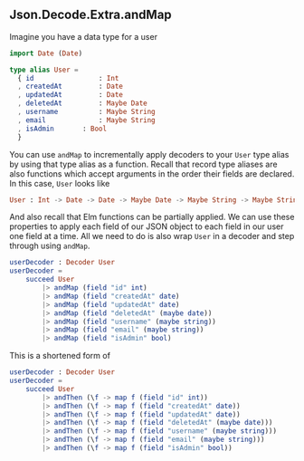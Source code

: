 ## Json.Decode.Extra.andMap

Imagine you have a data type for a user

```elm
import Date (Date)

type alias User =
  { id                : Int
  , createdAt         : Date
  , updatedAt         : Date
  , deletedAt         : Maybe Date
  , username          : Maybe String
  , email             : Maybe String
  , isAdmin       : Bool
  }
```

You can use `andMap` to incrementally apply decoders to your `User` type alias
by using that type alias as a function. Recall that record type aliases are
also functions which accept arguments in the order their fields are declared. In
this case, `User` looks like

```elm
User : Int -> Date -> Date -> Maybe Date -> Maybe String -> Maybe String -> Bool -> User
```

And also recall that Elm functions can be partially applied. We can use these
properties to apply each field of our JSON object to each field in our user one
field at a time. All we need to do is also wrap `User` in a decoder and step
through using `andMap`.

```elm
userDecoder : Decoder User
userDecoder =
    succeed User
        |> andMap (field "id" int)
        |> andMap (field "createdAt" date)
        |> andMap (field "updatedAt" date)
        |> andMap (field "deletedAt" (maybe date))
        |> andMap (field "username" (maybe string))
        |> andMap (field "email" (maybe string))
        |> andMap (field "isAdmin" bool)
```

This is a shortened form of

```elm
userDecoder : Decoder User
userDecoder =
    succeed User
        |> andThen (\f -> map f (field "id" int))
        |> andThen (\f -> map f (field "createdAt" date))
        |> andThen (\f -> map f (field "updatedAt" date))
        |> andThen (\f -> map f (field "deletedAt" (maybe date)))
        |> andThen (\f -> map f (field "username" (maybe string)))
        |> andThen (\f -> map f (field "email" (maybe string)))
        |> andThen (\f -> map f (field "isAdmin" bool))
```
